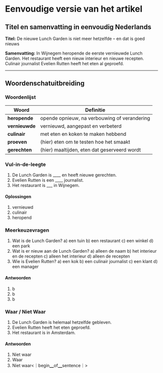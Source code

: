 # Eenvoudige versie van het artikel

## Titel en samenvatting in eenvoudig Nederlands

**Titel:** De nieuwe Lunch Garden is niet meer hetzelfde – en dat is goed nieuws

**Samenvatting:** In Wijnegem heropende de eerste vernieuwde Lunch Garden. Het restaurant heeft een nieuw interieur en nieuwe recepten. Culinair journalist Evelien Rutten heeft het eten al geproefd.

---

## Woordenschatuitbreiding

### Woordenlijst

| Woord | Definitie |
|-------|-----------|
| **heropende** | opende opnieuw, na verbouwing of verandering |
| **vernieuwde** | vernieuwd, aangepast en verbeterd |
| **culinair** | met eten en koken te maken hebbend |
| **proeven** | (hier) eten om te testen hoe het smaakt |
| **gerechten** | (hier) maaltijden, eten dat geserveerd wordt |

### Vul-in-de-leegte
1. De Lunch Garden is ____ en heeft nieuwe gerechten.
2. Evelien Rutten is een ____ journalist.
3. Het restaurant is ___ in Wijnegem.

#### Oplossingen
1. vernieuwd
2. culinair
3. heropend

### Meerkeuzevragen
1. Wat is de Lunch Garden?
   a) een tuin
   b) een restaurant
   c) een winkel
   d) een park
2. Wat is er nieuw aan de Lunch Garden?
   a) alleen de naam
   b) het interieur en de recepten
   c) alleen het interieur
   d) alleen de recepten
3. Wie is Evelien Rutten?
   a) een kok
   b) een culinair journalist
   c) een klant
   d) een manager

#### Antwoorden
1. b
2. b
3. b

### Waar / Niet Waar
1. De Lunch Garden is helemaal hetzelfde gebleven.
2. Evelien Rutten heeft het eten geproefd.
3. Het restaurant is in Amsterdam.

#### Antwoorden
1. Niet waar
2. Waar
3. Niet waar<｜begin▁of▁sentence｜>